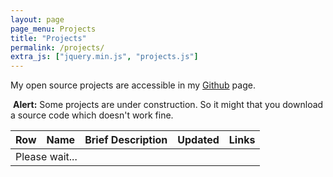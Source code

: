 ```yaml
---
layout: page
page_menu: Projects
title: "Projects"
permalink: /projects/
extra_js: ["jquery.min.js", "projects.js"]
---
```

My open source projects are accessible in my <a alt="My Github page" target="_blank" href="https://github.com/mortezaipo">Github</a> page.

<div class="alert alert-warning">
  <i class="fa fa-exclamation-triangle"></i> &nbsp;<strong>Alert:</strong> Some projects are under construction. So it might that you download a source code which doesn't work fine.
</div>

<table class="table table-hover" id="projects_list">
  <thead>
    <th class="td-0 text-center">Row</th>
    <th class="td-2">Name</th>
    <th>Brief Description</th>
    <th class="td-1">Updated</th>                                    
    <th class="td-1">Links</th>
  </thead>
  <tbody>
    <tr id="load">
        <td colspan="5">Please wait... <i class="fa fa-spinner fa-pulse fa-fw"></i></td>    
    </tr>
  </tbody>
</table>
